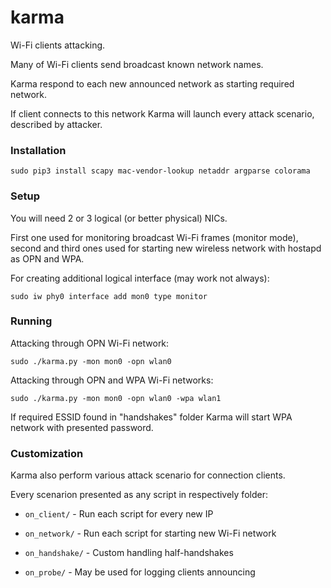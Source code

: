 # karma

Wi-Fi clients attacking.

Many of Wi-Fi clients send broadcast known network names.

Karma respond to each new announced network as starting required network.

If client connects to this network Karma will launch every attack scenario, described by attacker.

### Installation

`sudo pip3 install scapy mac-vendor-lookup netaddr argparse colorama`

### Setup

You will need 2 or 3 logical (or better physical) NICs.

First one used for monitoring broadcast Wi-Fi frames (monitor mode), second and third ones used for starting new wireless network with hostapd as OPN and WPA.

For creating additional logical interface (may work not always):

```
sudo iw phy0 interface add mon0 type monitor
```

### Running

Attacking through OPN Wi-Fi network:

`sudo ./karma.py -mon mon0 -opn wlan0`

Attacking through OPN and WPA Wi-Fi networks:

`sudo ./karma.py -mon mon0 -opn wlan0 -wpa wlan1`

If required ESSID found in "handshakes" folder Karma will start WPA network with presented password.

### Customization

Karma also perform various attack scenario for connection clients.

Every scenarion presented as any script in respectively folder:

- `on_client/` - Run each script for every new IP

- `on_network/` - Run each script for starting new Wi-Fi network

- `on_handshake/` - Custom handling half-handshakes

- `on_probe/` - May be used for logging clients announcing

